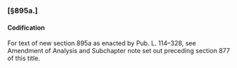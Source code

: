### [§895a.] ###

#### Codification ####

For text of new section 895a as enacted by Pub. L. 114–328, see Amendment of Analysis and Subchapter note set out preceding section 877 of this title.